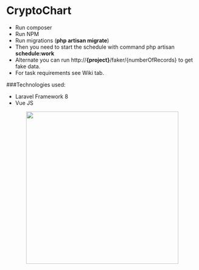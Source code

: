 # CryptoChart


- Run composer
- Run NPM
- Run migrations (**php artisan migrate**)
 - Then you need to start the schedule with command php artisan **schedule:work**
 - Alternate you can run http://**{project}**/faker/{numberOfRecords} to get fake data.
 - For task requirements see Wiki tab.

###Technologies used:
- Laravel Framework 8
- Vue JS
<p align="center"><a href="https://laravel.com" target="_blank"><img src="https://raw.githubusercontent.com/laravel/art/master/logo-lockup/5%20SVG/2%20CMYK/1%20Full%20Color/laravel-logolockup-cmyk-red.svg" width="400"></a></p>
